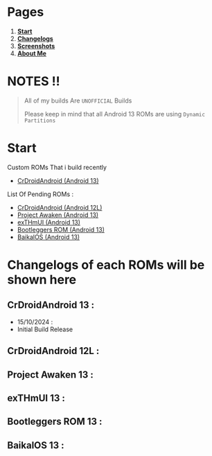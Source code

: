 # Pages
1. **[Start]()**
2. **[Changelogs]()**
3. **[Screenshots]()**
4. **[About Me]()**

# NOTES !!
> All of my builds Are `UNOFFICIAL` Builds
>
> Please keep in mind that all Android 13 ROMs are using `Dynamic Partitions`

# Start
Custom ROMs That i build recently
- [CrDroidAndroid (Android 13)](https://github.com/imnathanzero/nath/releases/tag/crot-1)

List Of Pending ROMs :
- [CrDroidAndroid (Android 12L)](https://github.com/crdroidandroid/android/tree/12.1)
- [Project Awaken (Android 13)](https://github.com/Project-Awaken/android_manifest/tree/triton)
- [exTHmUI (Android 13)](https://github.com/exTHmUI/android)
- [Bootleggers ROM (Android 13)](https://github.com/BootleggersROM/manifest)
- [BaikalOS (Android 13)](https://github.com/baikalos/android)


# **Changelogs of each ROMs will be shown here**

CrDroidAndroid 13 :
-
- 15/10/2024 :
- Initial Build Release

CrDroidAndroid 12L :
-

Project Awaken 13 :
-

exTHmUI 13 :
-

Bootleggers ROM 13 :
-

BaikalOS 13 :
-

